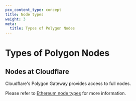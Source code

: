 ```yaml
---
pcx_content_type: concept
title: Node types
weight: 3
meta:
  title: Types of Polygon Nodes
---
```


# Types of Polygon Nodes

## Nodes at Cloudflare

Cloudflare's Polygon Gateway provides access to full nodes.

Please refer to [Ethereum node types](/web3/ethereum-gateway/concepts/node-types/) for more information.
